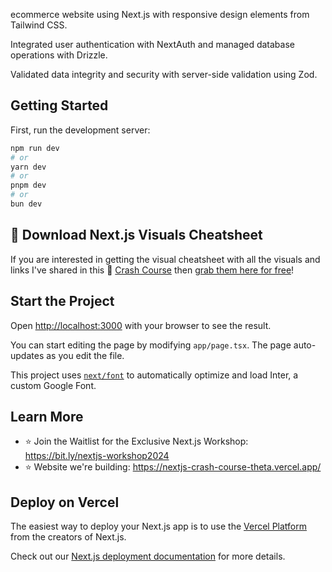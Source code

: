 ecommerce website using Next.js with responsive design elements from Tailwind CSS.

Integrated user authentication with NextAuth and managed database operations with Drizzle.

Validated data integrity and security with server-side validation using Zod.

## Getting Started

First, run the development server:

```bash
npm run dev
# or
yarn dev
# or
pnpm dev
# or
bun dev
```

## 🚀 Download Next.js Visuals Cheatsheet

If you are interested in getting the visual cheatsheet with all the visuals and links I've shared in this 🎥 [Crash Course](https://youtu.be/L7-CQpa2JFU) then [grab them here for free](https://bit.ly/nextjs-visual-cheatsheet)!

## Start the Project

Open [http://localhost:3000](http://localhost:3000) with your browser to see the result.

You can start editing the page by modifying `app/page.tsx`. The page auto-updates as you edit the file.

This project uses [`next/font`](https://nextjs.org/docs/basic-features/font-optimization) to automatically optimize and load Inter, a custom Google Font.

## Learn More

- ⭐️ Join the Waitlist for the Exclusive Next.js Workshop: https://bit.ly/nextjs-workshop2024
- ⭐️ Website we're building: https://nextjs-crash-course-theta.vercel.app/

## Deploy on Vercel

The easiest way to deploy your Next.js app is to use the [Vercel Platform](https://vercel.com/new?utm_medium=default-template&filter=next.js&utm_source=create-next-app&utm_campaign=create-next-app-readme) from the creators of Next.js.

Check out our [Next.js deployment documentation](https://nextjs.org/docs/deployment) for more details.
